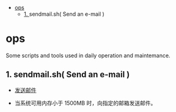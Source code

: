<!-- vscode-markdown-toc -->
- [ops](#ops)
  - [1. <a name='sendmail.shSendane-mail'></a>sendmail.sh( Send an e-mail )](#1-a-namesendmailshsendane-mailasendmailsh-send-an-e-mail)

<!-- vscode-markdown-toc-config
	numbering=true
	autoSave=true
	/vscode-markdown-toc-config -->
<!-- /vscode-markdown-toc -->

# ops

Some scripts and tools used in daily operation and maintemance.

##  1. <a name='sendmail.shSendane-mail'></a>sendmail.sh( Send an e-mail )

- [发送邮件](https://github.com/mrivandu/ops/blob/master/sendmail.sh)

- 当系统可用内存小于 1500MB 时，向指定的邮箱发送邮件。